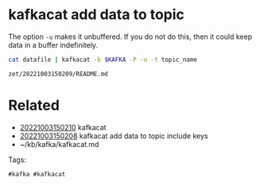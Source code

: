 # kafkacat add data to topic
The option `-u` makes it unbuffered.
If you do not do this, then it could keep data in a buffer indefinitely.
```bash
cat datafile | kafkacat -b $KAFKA -P -u -t topic_name
```

` zet/20221003150209/README.md `

# Related

- [20221003150210](/zet/20221003150210/README.md) kafkacat
- [20221003150208](/zet/20221003150208/README.md) kafkacat add data to topic include keys
- ~/kb/kafka/kafkacat.md

Tags:

    #kafka #kafkacat 
